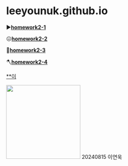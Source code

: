 # leeyounuk.github.io


▶️[**homework2-1**](https://leeyounuk.github.io/homework2-1.html) 

😖[**homework2-2**](https://leeyounuk.github.io/homework2-2.html)

🥇[**homework2-3**](https://leeyounuk.github.io/homework2-3.html)

🪓[**homework2-4**](https://leeyounuk.github.io/homework2-4.html)

[**이](https://leeyounuk.github.io/css_demo.html)

<img src="https://i.namu.wiki/i/w11dbZZeomJI4bD3_KItw3vq7tgglcM1YQA_xHULxMsixPpY1S7KcB8WrEFhJNuSuejiiQkicGKMH12JvpUqBQ.webp" width="200">
20240815 이연욱

